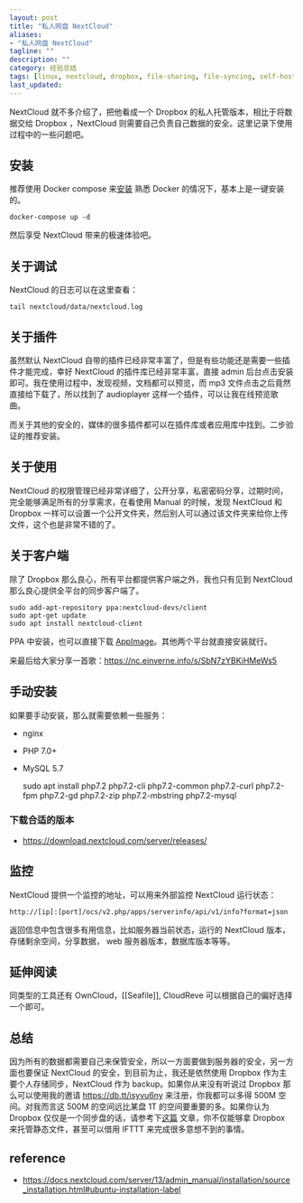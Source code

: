 ```yaml
---
layout: post
title: "私人网盘 NextCloud"
aliases: 
- "私人网盘 NextCloud"
tagline: ""
description: ""
category: 经验总结
tags: [linux, nextcloud, dropbox, file-sharing, file-syncing, self-host]
last_updated:
---
```


NextCloud 就不多介绍了，把他看成一个 Dropbox 的私人托管版本，相比于将数据交给 Dropbox ，NextCloud 则需要自己负责自己数据的安全。这里记录下使用过程中的一些问题吧。

## 安装
推荐使用 Docker compose 来[安装](https://github.com/einverne/dockerfile/tree/master/nextcloud) 熟悉 Docker 的情况下，基本上是一键安装的。

    docker-compose up -d

然后享受 NextCloud 带来的极速体验吧。

## 关于调试
NextCloud 的日志可以在这里查看：

	tail nextcloud/data/nextcloud.log

## 关于插件
虽然默认 NextCloud 自带的插件已经非常丰富了，但是有些功能还是需要一些插件才能完成，幸好 NextCloud 的插件库已经非常丰富，直接 admin 后台点击安装即可。我在使用过程中，发现视频，文档都可以预览，而 mp3 文件点击之后竟然直接给下载了，所以找到了 audioplayer 这样一个插件，可以让我在线预览歌曲。

而关于其他的安全的，媒体的很多插件都可以在插件库或者应用库中找到。二步验证的推荐安装。

## 关于使用
NextCloud 的权限管理已经非常详细了，公开分享，私密密码分享，过期时间，完全能够满足所有的分享需求，在看使用 Manual 的时候，发现 NextCloud 和 Dropbox 一样可以设置一个公开文件夹，然后别人可以通过该文件夹来给你上传文件，这个也是非常不错的了。

## 关于客户端
除了 Dropbox 那么良心，所有平台都提供客户端之外，我也只有见到 NextCloud 那么良心提供全平台的同步客户端了。

    sudo add-apt-repository ppa:nextcloud-devs/client
    sudo apt-get update
    sudo apt install nextcloud-client

PPA 中安装，也可以直接下载 [AppImage](https://nextcloud.com/install/#install-clients)。其他两个平台就直接安装就行。

来最后给大家分享一首歌：<https://nc.einverne.info/s/SbN7zYBKiHMeWs5>

## 手动安装

如果要手动安装，那么就需要依赖一些服务：

- nginx
- PHP 7.0+
- MySQL 5.7

	sudo apt install php7.2 php7.2-cli php7.2-common php7.2-curl php7.2-fpm php7.2-gd php7.2-zip php7.2-mbstring php7.2-mysql

### 下载合适的版本

- <https://download.nextcloud.com/server/releases/>

## 监控
NextCloud 提供一个监控的地址，可以用来外部监控 NextCloud 运行状态：

	http://[ip]:[port]/ocs/v2.php/apps/serverinfo/api/v1/info?format=json

返回信息中包含很多有用信息，比如服务器当前状态，运行的 NextCloud 版本，存储剩余空间，分享数据， web 服务器版本，数据库版本等等。

## 延伸阅读
同类型的工具还有 OwnCloud，[[Seafile]], CloudReve 可以根据自己的偏好选择一个即可。

## 总结
因为所有的数据都需要自己来保管安全，所以一方面要做到服务器的安全，另一方面也要保证 NextCloud 的安全，到目前为止，我还是依然使用 Dropbox 作为主要个人存储同步，NextCloud 作为 backup。如果你从来没有听说过 Dropbox 那么可以使用我的邀请 <https://db.tt/isyvu6ny> 来注册，你我都可以多得 500M 空间。对我而言这 500M 的空间远比某盘 1T 的空间要重要的多。如果你认为 Dropbox 仅仅是一个同步盘的话，请参考下[这篇](/post/2015/07/dropbox-tips.html) 文章，你不仅能够拿 Dropbox 来托管静态文件，甚至可以借用 IFTTT 来完成很多意想不到的事情。

## reference

- <https://docs.nextcloud.com/server/13/admin_manual/installation/source_installation.html#ubuntu-installation-label>
